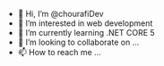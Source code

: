 - 👋 Hi, I’m @chourafiDev
- 👀 I’m interested in web development
- 🌱 I’m currently learning .NET CORE 5
- 💞️ I’m looking to collaborate on ...
- 📫 How to reach me ...
